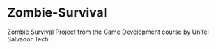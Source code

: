 # Zombie-Survival
 Zombie Survival Project from the Game Development course by Unifel Salvador Tech
